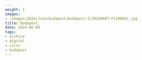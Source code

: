 ```yaml
---
weight: 1
images:
- /images/2024/June/budapest/budapest-2/20240607-P1100041.jpg
title: Budapest.
date: 2024-06-09
tags:
- archive
- digital
- color
- budapest
---
```



